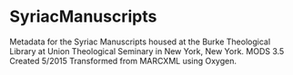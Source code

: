 # SyriacManuscripts
Metadata for the Syriac Manuscripts housed at the Burke Theological Library at Union Theological Seminary in New York, New York.
MODS 3.5
Created 5/2015
Transformed from MARCXML using Oxygen.
